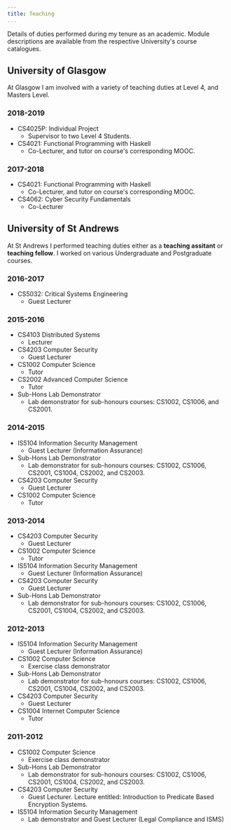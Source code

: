 ```yaml
---
title: Teaching
...
```


Details of duties performed during my tenure as an academic.
Module descriptions are available from the respective University's course catalogues.

## University of Glasgow

At Glasgow I am involved with a variety of teaching duties at Level 4, and Masters Level.

### 2018-2019

+ CS4025P: Individual Project
    + Supervisor to two Level 4 Students.
+ CS4021: Functional Programming with Haskell
    + Co-Lecturer, and tutor on course's corresponding MOOC.

### 2017-2018

+ CS4021: Functional Programming with Haskell
    + Co-Lecturer, and tutor on course's corresponding MOOC.
+ CS4062: Cyber Security Fundamentals
    + Co-Lecturer

## University of St Andrews

At St Andrews I performed teaching duties either as a **teaching assitant** or **teaching
fellow**. I worked on various Undergraduate and Postgraduate courses.

### 2016-2017

+ CS5032: Critical Systems Engineering
    + Guest Lecturer

### 2015-2016

+ CS4103 Distributed Systems
    + Lecturer
+  CS4203 Computer Security
    + Guest Lecturer
+  CS1002 Computer Science
    + Tutor
+  CS2002 Advanced Computer Science
    + Tutor
+  Sub-Hons Lab Demonstrator
    + Lab demonstrator for sub-honours courses: CS1002, CS1006, and CS2001.

### 2014-2015

+  IS5104 Information Security Management
    + Guest Lecturer (Information Assurance)
+  Sub-Hons Lab Demonstrator
    + Lab demonstrator for sub-honours courses: CS1002, CS1006, CS2001, CS1004, CS2002, and CS2003.
+  CS4203 Computer Security
    + Guest Lecturer
+  CS1002 Computer Science
    + Tutor

### 2013-2014

+  CS4203 Computer Security
    + Guest Lecturer
+  CS1002 Computer Science
    + Tutor
+  IS5104 Information Security Management
    + Guest Lecturer (Information Assurance)
+  CS4203 Computer Security
    + Guest Lecturer
+  Sub-Hons Lab Demonstrator
    + Lab demonstrator for sub-honours courses: CS1002, CS1006, CS2001, CS1004, CS2002, and CS2003.

### 2012-2013

+  IS5104 Information Security Management
    + Guest Lecturer (Information Assurance)
+  CS1002 Computer Science
    + Exercise class demonstrator
+  Sub-Hons Lab Demonstrator
    + Lab demonstrator for sub-honours courses: CS1002, CS1006, CS2001, CS1004, CS2002, and CS2003.
+  CS4203 Computer Security
    + Guest Lecturer
+  CS1004 Internet Computer Science
    + Tutor

### 2011-2012

+  CS1002 Computer Science
    + Exercise class demonstrator
+  Sub-Hons Lab Demonstrator
    + Lab demonstrator for sub-honours courses: CS1002, CS1006, CS2001, CS1004, CS2002, and CS2003.
+  CS4203 Computer Security
    + Guest Lecturer. Lecture entitled: Introduction to Predicate Based Encryption Systems.
+  IS5104 Information Security Management
    +  Lab demonstrator and Guest Lecturer (Legal Compliance and ISMS)
